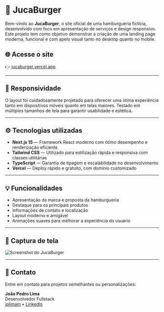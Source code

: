 # 🍔 JucaBurger

Bem-vindo ao **JucaBurger**, o site oficial de uma hamburgueria fictícia, desenvolvido com foco em apresentação de serviços e design responsivo. Este projeto tem como objetivo demonstrar a criação de uma landing page moderna, funcional e com apelo visual tanto no desktop quanto no mobile.

## 🌐 Acesse o site

👉 [jucaburger.vercel.app](https://jucaburger.vercel.app/)

---

## 📱 Responsividade

O layout foi cuidadosamente projetado para oferecer uma ótima experiência tanto em dispositivos móveis quanto em telas maiores. Testado em múltiplos tamanhos de tela para garantir usabilidade e estética.

---

## ⚙️ Tecnologias utilizadas

- **Next.js 15** — Framework React moderno com ótimo desempenho e renderização eficiente
- **Tailwind CSS** — Utilizado para estilização rápida e responsiva com classes utilitárias
- **TypeScript** — Garantia de tipagem e escalabilidade no desenvolvimento
- **Vercel** — Deploy rápido e gratuito, com domínio customizado

---

## 💡 Funcionalidades

- Apresentação da marca e proposta da hamburgueria
- Destaque para os principais produtos
- Informações de contato e localização
- Layout moderno e amigável
- Animações suaves para melhorar a experiência do usuário

---

## 📸 Captura de tela

![Screenshot do JucaBurger](https://jucaburger.vercel.app/screenshot.jpg) <!-- Substitua com uma imagem real se quiser -->

---

## 📩 Contato

Entre em contato para projetos semelhantes ou personalizações:

**João Pedro Lima**  
Desenvolvedor Fullstack  
[jplimam](https://github.com/jplimam) • [LinkedIn](https://www.linkedin.com/in/jplimam)  
